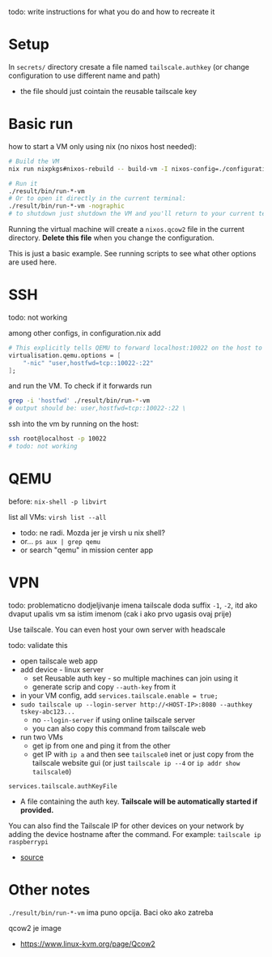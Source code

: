 
todo: write instructions for what you do and how to recreate it

# Setup

In `secrets/` directory cresate a file named `tailscale.authkey` (or change configuration to use different name and path)
- the file should just cointain the reusable tailscale key


# Basic run

how to start a VM only using nix (no nixos host needed):
```bash
# Build the VM
nix run nixpkgs#nixos-rebuild -- build-vm -I nixos-config=./configuration.nix

# Run it
./result/bin/run-*-vm
# Or to open it directly in the current terminal:
./result/bin/run-*-vm -nographic
# to shutdown just shutdown the VM and you'll return to your current terminal
```
Running the virtual machine will create a `nixos.qcow2` file in the current directory. **Delete this file** when you change the configuration.

This is just a basic example. See running scripts to see what other options are used here.


# SSH

todo: not working

among other configs, in configuration.nix add
```nix
# This explicitly tells QEMU to forward localhost:10022 on the host to port 22 inside the guest VM
virtualisation.qemu.options = [
    "-nic" "user,hostfwd=tcp::10022-:22"
];
```

and run the VM. To check if it forwards run
```bash
grep -i 'hostfwd' ./result/bin/run-*-vm
# output should be: user,hostfwd=tcp::10022-:22 \
```

ssh into the vm by running on the host:
```bash
ssh root@localhost -p 10022
# todo: not working
```


# QEMU

before: `nix-shell -p libvirt`

list all VMs: `virsh list --all`
- todo: ne radi. Mozda jer je virsh u nix shell?
- or... `ps aux | grep qemu`
- or search "qemu" in mission center app


# VPN

todo: problematicno dodjeljivanje imena tailscale doda suffix `-1`, `-2`, itd ako dvaput upalis vm sa istim imenom (cak i ako prvo ugasis ovaj prije)

Use tailscale. You can even host your own server with headscale

todo: validate this
- open tailscale web app
- add device - linux server
    - set Reusable auth key - so multiple machines can join using it
    - generate scrip and copy `--auth-key` from it
- in your VM config, add `services.tailscale.enable = true;`
- `sudo tailscale up --login-server http://<HOST-IP>:8080 --authkey tskey-abc123...`
    - no `--login-server` if using online tailscale server
    - you can also copy this command from tailscale web
- run two VMs
    - get ip from one and ping it from the other
    - get IP with `ip a` and then see `tailscale0` inet or just copy from the tailscale website gui (or just `tailscale ip --4` or `ip addr show tailscale0`)

`services.tailscale.authKeyFile`
- A file containing the auth key. **Tailscale will be automatically started if provided.**

You can also find the Tailscale IP for other devices on your network by adding the device hostname after the command. For example: `tailscale ip raspberrypi`
- [source](https://tailscale.com/kb/1080/cli#ip)



# Other notes

`./result/bin/run-*-vm` ima puno opcija. Baci oko ako zatreba

qcow2 je image
- https://www.linux-kvm.org/page/Qcow2



